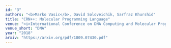 ```yaml
---
id: "3"
authors: "<b>Marko Vasic</b>, David Soloveichik, Sarfraz Khurshid"
title: "CRN++: Molecular Programming Language"
venue: "<i>International Conference on DNA Computing and Molecular Programming</i>"
venue_short: "DNA"
year: "2018"
arxiv: "https://arxiv.org/pdf/1809.07430.pdf"
---
```

